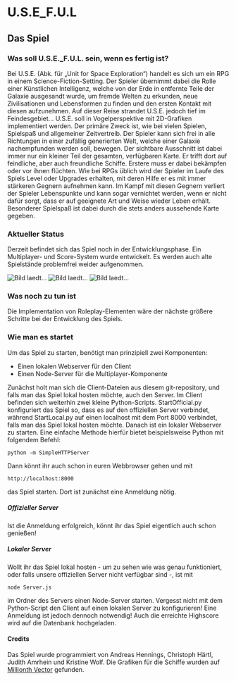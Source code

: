 # U.S.E_F.U.L

## Das Spiel

### Was soll U.S.E._F.U.L. sein, wenn es fertig ist?
Bei U.S.E. (Abk. für „Unit for Space Exploration“) handelt es sich um ein
RPG in einem Science-Fiction-Setting. Der Spieler übernimmt dabei die
Rolle einer Künstlichen Intelligenz, welche von der Erde in entfernte Teile
der Galaxie ausgesandt wurde, um fremde Welten zu erkunden, neue
Zivilisationen und Lebensformen zu finden und den ersten Kontakt mit
diesen aufzunehmen. Auf dieser Reise strandet U.S.E. jedoch tief im
Feindesgebiet...
U.S.E. soll in Vogelperspektive mit 2D-Grafiken implementiert werden. Der
primäre Zweck ist, wie bei vielen Spielen, Spielspaß und allgemeiner
Zeitvertreib. Der Spieler kann sich frei in alle Richtungen in einer zufällig
generierten Welt, welche einer Galaxie nachempfunden werden soll,
bewegen. Der sichtbare Ausschnitt ist dabei immer nur ein kleiner Teil der
gesamten, verfügbaren Karte. Er trifft dort auf feindliche, aber auch
freundliche Schiffe. Erstere muss er dabei bekämpfen oder vor ihnen
flüchten. Wie bei RPGs üblich wird der Spieler im Laufe des Spiels Level
oder Upgrades erhalten, mit deren Hilfe er es mit immer stärkeren
Gegnern aufnehmen kann. Im Kampf mit diesen Gegnern verliert der
Spieler Lebenspunkte und kann sogar vernichtet werden, wenn er nicht
dafür sorgt, dass er auf geeignete Art und Weise wieder Leben erhält.
Besonderer Spielspaß ist dabei durch die stets anders aussehende Karte
gegeben.


### Aktueller Status

Derzeit befindet sich das Spiel noch in der Entwicklungsphase. Ein Multiplayer- und Score-System wurde entwickelt.
Es werden auch alte Spielstände problemfrei weider aufgenommen.

![Bild laedt...](https://www.dropbox.com/s/ln1kfnucgdr781o/Menu.png?raw=1)
![Bild laedt...](https://www.dropbox.com/s/ghhlte0jq7oi0o0/Zoomed%20In%20Game.png?raw=1)
![Bild laedt...](https://www.dropbox.com/s/kwar2sclag57aaw/Zoomed%20Out%20Game.png?raw=1)

### Was noch zu tun ist

Die Implementation von Roleplay-Elementen wäre der nächste größere Schritte bei der Entwicklung des Spiels.

### Wie man es startet

Um das Spiel zu starten, benötigt man prinzipiell zwei Komponenten:
- Einen lokalen Webserver für den Client
- Einen Node-Server für die Multiplayer-Komponente

Zunächst holt man sich die Client-Dateien aus diesem git-repository, und falls man das Spiel lokal hosten möchte, auch den Server.
Im Client befinden sich weiterhin zwei kleine Python-Scripts.
StartOfficial.py konfiguriert das Spiel so, dass es auf den offiziellen Server verbindet, während StartLocal.py auf einen localhost mit dem Port 8000 verbindet, falls man das Spiel lokal hosten möchte.
Danach ist ein lokaler Webserver zu starten. Eine einfache Methode hierfür bietet beispielsweise Python mit folgendem Befehl:
```
python -m SimpleHTTPServer
```
Dann könnt ihr auch schon in euren Webbrowser gehen und mit
```
http://localhost:8000
```
das Spiel starten. Dort ist zunächst eine Anmeldung nötig.
##### Offizieller Server
Ist die Anmeldung erfolgreich, könnt ihr das Spiel eigentlich auch schon genießen!

##### Lokaler Server
Wollt ihr das Spiel lokal hosten - um zu sehen wie was genau funktioniert, oder falls unsere offiziellen Server nicht verfügbar sind -, ist mit 

```
node Server.js
```
im Ordner des Servers einen Node-Server starten. Vergesst nicht mit dem Python-Script den Client auf einen lokalen Server zu konfigurieren!
Eine Anmeldung ist jedoch dennoch notwendig! Auch die erreichte Highscore wird auf die Datenbank hochgeladen.
#### Credits

Das Spiel wurde programmiert von Andreas Hennings, Christoph Härtl, Judith Amrhein und Kristine Wolf.
Die Grafiken für die Schiffe wurden auf [Millionth Vector](http://millionthvector.blogspot.de/) gefunden.
